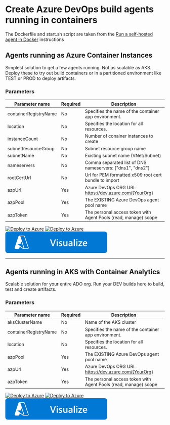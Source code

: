 # Create Azure DevOps build agents running in containers

The Dockerfile and start.sh script are taken from the [Run a self-hosted agent in Docker](https://learn.microsoft.com/en-us/azure/devops/pipelines/agents/docker?view=azure-devops) instructions

## Agents running as Azure Container Instances
Simplest solution to get a few agents running. Not as scalable as AKS.  
Deploy these to try out build containers or in a partitioned environment like TEST or PROD to deploy artifacts.
### Parameters
Parameter name | Required | Description
-------------- | -------- | -----------
containerRegistryName | No       | Specifies the name of the container app environment.
location       | No       | Specifies the location for all resources.
instanceCount  | No       | Number of conainer instances to create
subnetResourceGroup | No       | Subnet resource group name
subnetName     | No       | Existing subnet name (VNet/Subnet)
nameservers    | No       | Comma separated list of DNS nameservers: ["dns1", "dns2"]
rootCertUrl    | No       | Url for PEM formatted x509 root cert bundle to import
azpUrl         | Yes      | Azure DevOps ORG URI: https://dev.azure.com/{YourOrg}
azpPool        | Yes      | The EXISTING Azure DevOps agent pool name
azpToken       | Yes      | The personal access token with Agent Pools (read, manage) scope

[![Deploy to Azure](https://aka.ms/deploytoazurebutton)](https://portal.azure.com/#create/Microsoft.Template/uri/https%3A%2F%2Fraw.githubusercontent.com%2Fjasperstone%2Fcontainerized-build-agents%2Fmain%2Faci%2Fazuredeploy.json)
[![Deploy to Azure](https://aka.ms/deploytoazuregovbutton)](https://portal.azure.us/#create/Microsoft.Template/uri/https%3A%2F%2Fraw.githubusercontent.com%2Fjasperstone%2Fcontainerized-build-agents%2Fmain%2Faci%2Fazuredeploy.json)
[![Visualize](https://raw.githubusercontent.com/Azure/azure-quickstart-templates/master/1-CONTRIBUTION-GUIDE/images/visualizebutton.svg?sanitize=true)](http://armviz.io/#/?load=https%3A%2F%2Fraw.githubusercontent.com%2Fjasperstone%2Fcontainerized-build-agents%2Fmain%2Faci%2Fazuredeploy.json)

---

## Agents running in AKS with Container Analytics
Scalable solution for your entire ADO org. Run your DEV builds here to build, test and create artifacts.
### Parameters
Parameter name | Required | Description
-------------- | -------- | -----------
aksClusterName | No       | Name of the AKS cluster
containerRegistryName | No       | Specifies the name of the container app environment.
location       | No       | Specifies the location for all resources.
azpPool        | Yes      | The EXISTING Azure DevOps agent pool name
azpUrl         | Yes      | Azure DevOps ORG URI: https://dev.azure.com/{YourOrg}
azpToken       | Yes      | The personal access token with Agent Pools (read, manage) scope

[![Deploy to Azure](https://aka.ms/deploytoazurebutton)](https://portal.azure.com/#create/Microsoft.Template/uri/https%3A%2F%2Fraw.githubusercontent.com%2Fjasperstone%2Fcontainerized-build-agents%2Fmain%2Faks%2Fazuredeploy.json)
[![Deploy to Azure](https://aka.ms/deploytoazuregovbutton)](https://portal.azure.us/#create/Microsoft.Template/uri/https%3A%2F%2Fraw.githubusercontent.com%2Fjasperstone%2Fcontainerized-build-agents%2Fmain%2Faks%2Fazuredeploy.json)
[![Visualize](https://raw.githubusercontent.com/Azure/azure-quickstart-templates/master/1-CONTRIBUTION-GUIDE/images/visualizebutton.svg?sanitize=true)](http://armviz.io/#/?load=https%3A%2F%2Fraw.githubusercontent.com%2Fjasperstone%2Fcontainerized-build-agents%2Fmain%2Faks%2Fazuredeploy.json)
